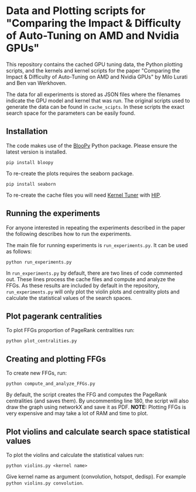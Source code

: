 # Data and Plotting scripts for "Comparing the Impact & Difficulty of Auto-Tuning on AMD and Nvidia GPUs"

This repository contains the cached GPU tuning data, the Python plotting scripts, and the kernels and kernel scripts for the paper "Comparing the Impact & Difficulty of Auto-Tuning on AMD and Nvidia GPUs" by Milo Lurati and Ben van Werkhoven.

The data for all experiments is stored as JSON files where the filenames indicate the GPU model and kernel that was run. The original scripts used to generate the data can be found in ```cache_scipts```. In these scripts the exact search space for the parameters can be easily found.

## Installation

The code makes use of the [BlooPy](https://github.com/schoonhovenrichard/BlooPy) Python package. Please ensure the latest version is installed.

```
pip install bloopy
```

To re-create the plots requires the seaborn package.

```
pip install seaborn
```

To re-create the cache files you will need [Kernel Tuner](https://kerneltuner.github.io/kernel_tuner/stable/) with [HIP](https://docs.amd.com/projects/HIP/en/docs-5.3.0/how_to_guides/install.html).

## Running the experiments

For anyone interested in repeating the experiments described in the paper the following describes how to run the experiments.

The main file for running experiments is ```run_experiments.py```. It can be used as follows:

```
python run_experiments.py
```

In ```run_experiments.py``` by default, there are two lines of code commented out. These lines process the cache files and compute and analyze the FFGs. As these results are included by default in the repository, ```run_experiments.py``` will only plot the violin plots and centrality plots and calculate the statistical values of the search spaces.

## Plot pagerank centralities

To plot FFGs proportion of PageRank centralities run:
```
python plot_centralities.py
```

## Creating and plotting FFGs

To create new FFGs, run:
```
python compute_and_analyze_FFGs.py
```

By default, the script creates the FFG and computes the PageRank centralities (and saves them). By uncommenting line 180, the script will also draw the graph using networkX and save it as PDF. **NOTE:** Plotting FFGs is very expensive and may take a lot of RAM and time to plot.

## Plot violins and calculate search space statistical values

To plot the violins and calculate the statistical values run:
```
python violins.py <kernel name>
```

Give kernel name as argument (convolution, hotspot, dedisp). For example ```python violins.py convolution```.
